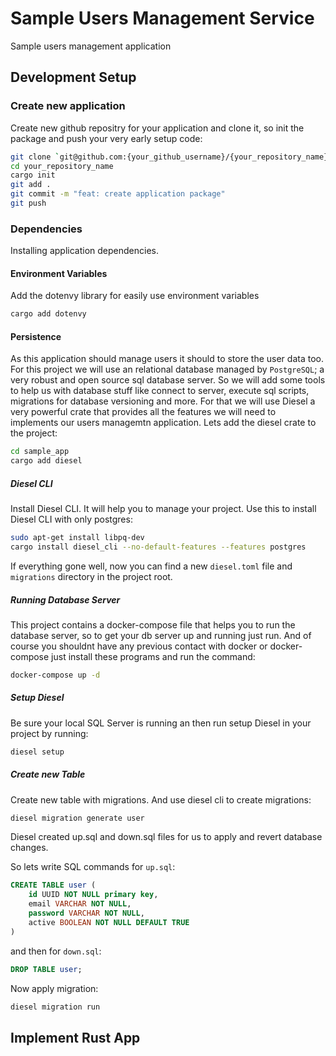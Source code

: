 # Sample Users Management Service

Sample users management application

## Development Setup

### Create new application

Create new github repositry for your application and clone it, so init the package and push
your very early setup code:

```sh
git clone `git@github.com:{your_github_username}/{your_repository_name}.git`
cd your_repository_name
cargo init
git add .
git commit -m "feat: create application package"
git push
```

### Dependencies

Installing application dependencies.

#### Environment Variables

Add the dotenvy library for easily use environment variables
```sh
cargo add dotenvy
```

#### Persistence

As this application should manage users it should to store the user data too. For this project we will use an relational database
managed by `PostgreSQL`; a very robust and open source sql database server. So we will add some tools to help us with database stuff
like connect to server, execute sql scripts, migrations for database versioning and more. For that we will use Diesel a very powerful
crate that provides all the features we will need to implements our users managemtn application. Lets add the diesel crate to the project:

```sh
cd sample_app
cargo add diesel
```

##### Diesel CLI
Install Diesel CLI. It will help you to manage your project. Use this to install Diesel CLI with only postgres:

```sh
sudo apt-get install libpq-dev
cargo install diesel_cli --no-default-features --features postgres
```

If everything gone well, now you can find a new `diesel.toml` file and  `migrations` directory in the project root.

##### Running Database Server

This project contains a docker-compose file that helps you to run the database server, so to get your db server up and running
just run. And of course you shouldnt have any previous contact with docker or docker-compose just install these programs and run the command:

```sh
docker-compose up -d
```

##### Setup Diesel

Be sure your local SQL Server is running an then run setup Diesel in your project by running:

```sh
diesel setup
```

##### Create new Table

Create new table with migrations. And use diesel cli to create migrations:

```sh
diesel migration generate user
```

Diesel created up.sql and down.sql files for us to apply and revert database changes.

So lets write SQL commands for `up.sql`:

```SQL
CREATE TABLE user (
    id UUID NOT NULL primary key,
    email VARCHAR NOT NULL,
    password VARCHAR NOT NULL,
    active BOOLEAN NOT NULL DEFAULT TRUE
)
```

and then for `down.sql`:

```SQL
DROP TABLE user;
```

Now apply migration:

```sh
diesel migration run
```

## Implement Rust App
